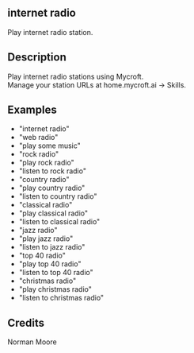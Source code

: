## internet radio
Play internet radio station.

## Description 
Play internet radio stations using Mycroft.  
Manage your station URLs at home.mycroft.ai -> Skills.

## Examples 
* "internet radio"
* "web radio"
* "play some music"
* "rock radio"
* "play rock radio"
* "listen to rock radio"
* "country radio"
* "play country radio"
* "listen to country radio"
* "classical radio"
* "play classical radio"
* "listen to classical radio"
* "jazz radio"
* "play jazz radio"
* "listen to jazz radio"
* "top 40 radio"
* "play top 40 radio"
* "listen to top 40 radio"
* "christmas radio"
* "play christmas radio"
* "listen to christmas radio"

## Credits 
Norman Moore

